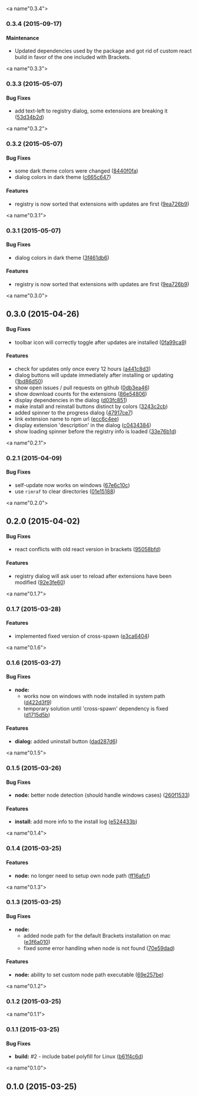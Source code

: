<a name"0.3.4"></a>
### 0.3.4 (2015-09-17)


#### Maintenance

* Updated dependencies used by the package and got rid of custom react build in favor of the one included with Brackets.


<a name"0.3.3"></a>
### 0.3.3 (2015-05-07)


#### Bug Fixes

* add text-left to registry dialog, some extensions are breaking it ([53d34b2d](https://github.com/zaggino/brackets-npm-registry/commit/53d34b2d))


<a name"0.3.2"></a>
### 0.3.2 (2015-05-07)


#### Bug Fixes

* some dark theme colors were changed ([8440f0fa](https://github.com/zaggino/brackets-npm-registry/commit/8440f0fa))
* dialog colors in dark theme ([c665c647](https://github.com/zaggino/brackets-npm-registry/commit/c665c647))


#### Features

* registry is now sorted that extensions with updates are first ([9ea726b9](https://github.com/zaggino/brackets-npm-registry/commit/9ea726b9))


<a name"0.3.1"></a>
### 0.3.1 (2015-05-07)


#### Bug Fixes

* dialog colors in dark theme ([3f461db6](https://github.com/zaggino/brackets-npm-registry/commit/3f461db6))


#### Features

* registry is now sorted that extensions with updates are first ([9ea726b9](https://github.com/zaggino/brackets-npm-registry/commit/9ea726b9))


<a name"0.3.0"></a>
## 0.3.0 (2015-04-26)


#### Bug Fixes

* toolbar icon will correctly toggle after updates are installed ([0fa99ca9](https://github.com/zaggino/brackets-npm-registry/commit/0fa99ca9))


#### Features

* check for updates only once every 12 hours ([a441c8d3](https://github.com/zaggino/brackets-npm-registry/commit/a441c8d3))
* dialog buttons will update immediately after installing or updating ([1bd86d50](https://github.com/zaggino/brackets-npm-registry/commit/1bd86d50))
* show open issues / pull requests on github ([0db3ea46](https://github.com/zaggino/brackets-npm-registry/commit/0db3ea46))
* show download counts for the extensions ([86e54806](https://github.com/zaggino/brackets-npm-registry/commit/86e54806))
* display dependencies in the dialog ([d03fc851](https://github.com/zaggino/brackets-npm-registry/commit/d03fc851))
* make install and reinstall buttons distinct by colors ([3243c2cb](https://github.com/zaggino/brackets-npm-registry/commit/3243c2cb))
* added spinner to the progress dialog ([47917ce7](https://github.com/zaggino/brackets-npm-registry/commit/47917ce7))
* link extension name to npm url ([ecc6c4ee](https://github.com/zaggino/brackets-npm-registry/commit/ecc6c4ee))
* display extension 'description' in the dialog ([c0434384](https://github.com/zaggino/brackets-npm-registry/commit/c0434384))
* show loading spinner before the registry info is loaded ([33e76b1d](https://github.com/zaggino/brackets-npm-registry/commit/33e76b1d))


<a name"0.2.1"></a>
### 0.2.1 (2015-04-09)


#### Bug Fixes

* self-update now works on windows ([67e6c10c](https://github.com/zaggino/brackets-npm-registry/commit/67e6c10c))
* use `rimraf` to clear directories ([01e15188](https://github.com/zaggino/brackets-npm-registry/commit/01e15188))


<a name"0.2.0"></a>
## 0.2.0 (2015-04-02)


#### Bug Fixes

* react conflicts with old react version in brackets ([95058bfd](https://github.com/zaggino/brackets-npm-registry/commit/95058bfd))


#### Features

* registry dialog will ask user to reload after extensions have been modified ([92e3fe60](https://github.com/zaggino/brackets-npm-registry/commit/92e3fe60))


<a name"0.1.7"></a>
### 0.1.7 (2015-03-28)


#### Features

* implemented fixed version of cross-spawn ([e3ca6404](https://github.com/zaggino/brackets-npm-registry/commit/e3ca6404))


<a name"0.1.6"></a>
### 0.1.6 (2015-03-27)


#### Bug Fixes

* **node:**
  * works now on windows with node installed in system path ([d422d3f9](https://github.com/zaggino/brackets-npm-registry/commit/d422d3f9))
  * temporary solution until 'cross-spawn' dependency is fixed ([d1715d5b](https://github.com/zaggino/brackets-npm-registry/commit/d1715d5b))


#### Features

* **dialog:** added uninstall button ([dad287d6](https://github.com/zaggino/brackets-npm-registry/commit/dad287d6))


<a name"0.1.5"></a>
### 0.1.5 (2015-03-26)


#### Bug Fixes

* **node:** better node detection (should handle windows cases) ([260f1533](https://github.com/zaggino/brackets-npm-registry/commit/260f1533))


#### Features

* **install:** add more info to the install log ([e524433b](https://github.com/zaggino/brackets-npm-registry/commit/e524433b))


<a name"0.1.4"></a>
### 0.1.4 (2015-03-25)


#### Features

* **node:** no longer need to setup own node path ([ff16afcf](https://github.com/zaggino/brackets-npm-registry/commit/ff16afcf))


<a name"0.1.3"></a>
### 0.1.3 (2015-03-25)


#### Bug Fixes

* **node:**
  * added node path for the default Brackets installation on mac ([e3f6a010](https://github.com/zaggino/brackets-npm-registry/commit/e3f6a010))
  * fixed some error handling when node is not found ([70e59dad](https://github.com/zaggino/brackets-npm-registry/commit/70e59dad))


#### Features

* **node:** ability to set custom node path executable ([69e257be](https://github.com/zaggino/brackets-npm-registry/commit/69e257be))


<a name"0.1.2"></a>
### 0.1.2 (2015-03-25)


<a name"0.1.1"></a>
### 0.1.1 (2015-03-25)


#### Bug Fixes

* **build:** #2 - include babel polyfill for Linux ([b61f4c6d](https://github.com/zaggino/brackets-npm-registry/commit/b61f4c6d))


<a name"0.1.0"></a>
## 0.1.0 (2015-03-25)


